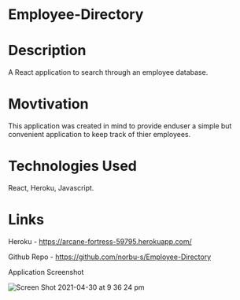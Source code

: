 # Employee-Directory

# Description
A React application to search through an employee database.

# Movtivation
This application was created in mind to provide enduser a simple but convenient application to keep track of thier employees.

# Technologies Used
React, Heroku, Javascript.

# Links
Heroku - https://arcane-fortress-59795.herokuapp.com/

Github Repo - https://github.com/norbu-s/Employee-Directory

Application Screenshot

![Screen Shot 2021-04-30 at 9 36 24 pm](https://user-images.githubusercontent.com/73917485/116690031-299deb00-a9fc-11eb-91fc-09071b9968a3.png)

